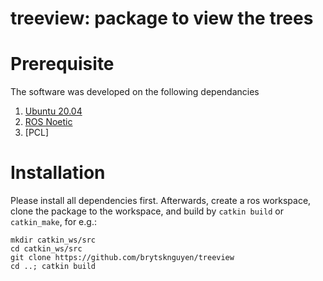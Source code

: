 # treeview: package to view the trees
<!-- via Continuous-time Optimization -->

# Prerequisite

The software was developed on the following dependancies
1. [Ubuntu 20.04](https://releases.ubuntu.com/20.04/)
2. [ROS Noetic](http://wiki.ros.org/noetic/Installation)
3. [PCL]

# Installation
Please install all dependencies first. Afterwards, create a ros workspace, clone the package to the workspace, and build by `catkin build` or `catkin_make`, for e.g.:

```
mkdir catkin_ws/src
cd catkin_ws/src
git clone https://github.com/brytsknguyen/treeview
cd ..; catkin build
```

